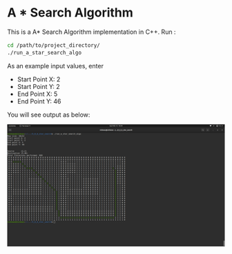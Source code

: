# A * Search Algorithm


This is a A* Search Algorithm implementation in C++. 
Run :
```sh
cd /path/to/project_directory/
./run_a_star_search_algo
```
As an example input values, enter
 - Start Point X: 2
 - Start Point Y: 2
 - End Point X: 5
 - End Point Y: 46

You will see output as below: 

![A_star_algo_output](https://github.com/vishwas393/A_star_search_algorithm/blob/master/img/output_img.png?graw=true "A star algo output")
